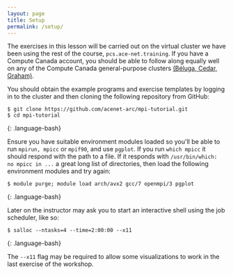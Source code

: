 ```yaml
---
layout: page
title: Setup
permalink: /setup/
---
```

The exercises in this lesson will be carried out on the virtual cluster we have
been using the rest of the course, `pcs.ace-net.training`.  If you have a
Compute Canada account, you should be able to follow along equally well on any
of the Compute Canada general-purpose clusters 
[(Béluga, Cedar, Graham)](https://docs.computecanada.ca/wiki/Compute_Canada_Documentation).

You should obtain the example programs and exercise templates by logging in to
the cluster and then cloning the following repository from GitHub:

~~~
$ git clone https://github.com/acenet-arc/mpi-tutorial.git
$ cd mpi-tutorial
~~~
{: .language-bash}

Ensure you have suitable environment modules loaded so you'll
be able to run `mpirun, mpicc` or `mpif90`, and use `pgplot`.
If you run `which mpicc` it should respond with the path to a file.
If it responds with `/usr/bin/which: no mpicc in ...` a great
long list of directories, then load the following environment 
modules and try again:

~~~
$ module purge; module load arch/avx2 gcc/7 openmpi/3 pgplot
~~~
{: .language-bash}

Later on the instructor may ask you to start an interactive shell
using the job scheduler, like so:

~~~
$ salloc --ntasks=4 --time=2:00:00 --x11
~~~
{: .language-bash}

The `--x11` flag may be required to allow some visualizations to work
in the last exercise of the workshop.
